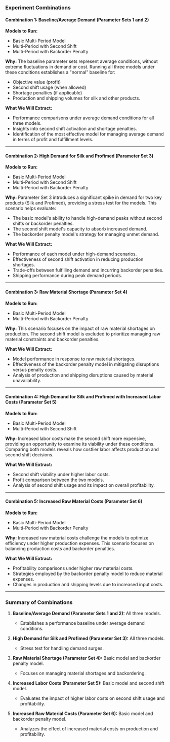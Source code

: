 ### Experiment Combinations

#### **Combination 1: Baseline/Average Demand (Parameter Sets 1 and 2)**

**Models to Run:**
- Basic Multi-Period Model
- Multi-Period with Second Shift
- Multi-Period with Backorder Penalty

**Why:**
The baseline parameter sets represent average conditions, without extreme fluctuations in demand or cost. Running all three models under these conditions establishes a "normal" baseline for:
- Objective value (profit)
- Second shift usage (when allowed)
- Shortage penalties (if applicable)
- Production and shipping volumes for silk and other products.

**What We Will Extract:**
- Performance comparisons under average demand conditions for all three models.
- Insights into second shift activation and shortage penalties.
- Identification of the most effective model for managing average demand in terms of profit and fulfillment levels.

---

#### **Combination 2: High Demand for Silk and Profimed (Parameter Set 3)**

**Models to Run:**
- Basic Multi-Period Model
- Multi-Period with Second Shift
- Multi-Period with Backorder Penalty

**Why:**
Parameter Set 3 introduces a significant spike in demand for two key products (Silk and Profimed), providing a stress test for the models. This scenario helps evaluate:
- The basic model's ability to handle high-demand peaks without second shifts or backorder penalties.
- The second shift model's capacity to absorb increased demand.
- The backorder penalty model's strategy for managing unmet demand.

**What We Will Extract:**
- Performance of each model under high-demand scenarios.
- Effectiveness of second shift activation in reducing production shortages.
- Trade-offs between fulfilling demand and incurring backorder penalties.
- Shipping performance during peak demand periods.

---

#### **Combination 3: Raw Material Shortage (Parameter Set 4)**

**Models to Run:**
- Basic Multi-Period Model
- Multi-Period with Backorder Penalty

**Why:**
This scenario focuses on the impact of raw material shortages on production. The second shift model is excluded to prioritize managing raw material constraints and backorder penalties.

**What We Will Extract:**
- Model performance in response to raw material shortages.
- Effectiveness of the backorder penalty model in mitigating disruptions versus penalty costs.
- Analysis of production and shipping disruptions caused by material unavailability.

---

#### **Combination 4: High Demand for Silk and Profimed with Increased Labor Costs (Parameter Set 5)**

**Models to Run:**
- Basic Multi-Period Model
- Multi-Period with Second Shift

**Why:**
Increased labor costs make the second shift more expensive, providing an opportunity to examine its viability under these conditions. Comparing both models reveals how costlier labor affects production and second shift decisions.

**What We Will Extract:**
- Second shift viability under higher labor costs.
- Profit comparison between the two models.
- Analysis of second shift usage and its impact on overall profitability.

---

#### **Combination 5: Increased Raw Material Costs (Parameter Set 6)**

**Models to Run:**
- Basic Multi-Period Model
- Multi-Period with Backorder Penalty

**Why:**
Increased raw material costs challenge the models to optimize efficiency under higher production expenses. This scenario focuses on balancing production costs and backorder penalties.

**What We Will Extract:**
- Profitability comparisons under higher raw material costs.
- Strategies employed by the backorder penalty model to reduce material expenses.
- Changes in production and shipping levels due to increased input costs.

---

### **Summary of Combinations**

1. **Baseline/Average Demand (Parameter Sets 1 and 2):** All three models.
   - Establishes a performance baseline under average demand conditions.

2. **High Demand for Silk and Profimed (Parameter Set 3):** All three models.
   - Stress test for handling demand surges.

3. **Raw Material Shortage (Parameter Set 4):** Basic model and backorder penalty model.
   - Focuses on managing material shortages and backordering.

4. **Increased Labor Costs (Parameter Set 5):** Basic model and second shift model.
   - Evaluates the impact of higher labor costs on second shift usage and profitability.

5. **Increased Raw Material Costs (Parameter Set 6):** Basic model and backorder penalty model.
   - Analyzes the effect of increased material costs on production and profitability.
